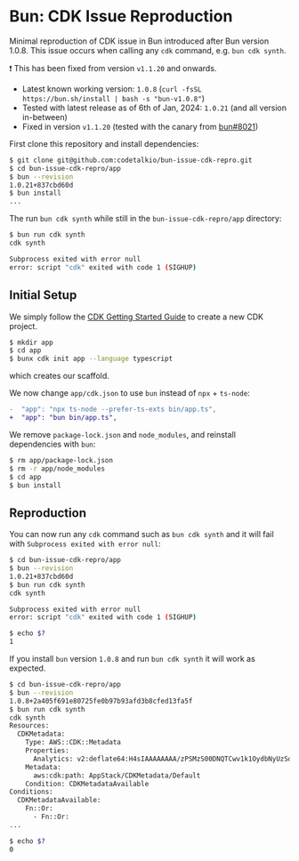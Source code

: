 # Bun: CDK Issue Reproduction
Minimal reproduction of CDK issue in Bun introduced after Bun version 1.0.8. This issue occurs when calling any `cdk` command, e.g. `bun cdk synth`.

❗️ This has been fixed from version `v1.1.20` and onwards.

- Latest known working version: `1.0.8` (`curl -fsSL https://bun.sh/install | bash -s "bun-v1.0.8"`)
- Tested with latest release as of 6th of Jan, 2024: `1.0.21` (and all version in-between)
- Fixed in version `v1.1.20` (tested with the canary from [bun#8021](https://github.com/oven-sh/bun/issues/8021#issuecomment-2224010175))

First clone this repository and install dependencies:

```bash
$ git clone git@github.com:codetalkio/bun-issue-cdk-repro.git
$ cd bun-issue-cdk-repro/app
$ bun --revision
1.0.21+837cbd60d
$ bun install
...
```

The run `bun cdk synth` while still in the `bun-issue-cdk-repro/app` directory:

```bash
$ bun run cdk synth
cdk synth

Subprocess exited with error null
error: script "cdk" exited with code 1 (SIGHUP)
```


## Initial Setup

We simply follow the [CDK Getting Started Guide](https://docs.aws.amazon.com/cdk/latest/guide/getting_started.html) to create a new CDK project.

```bash
$ mkdir app
$ cd app
$ bunx cdk init app --language typescript
```

which creates our scaffold.

We now change `app/cdk.json` to use `bun` instead of `npx` + `ts-node`:

```diff
-  "app": "npx ts-node --prefer-ts-exts bin/app.ts",
+  "app": "bun bin/app.ts",
```

We remove `package-lock.json` and `node_modules`, and reinstall dependencies with `bun`:

```bash
$ rm app/package-lock.json
$ rm -r app/node_modules
$ cd app
$ bun install
```

## Reproduction

You can now run any `cdk` command such as `bun cdk synth` and it will fail with `Subprocess exited with error null`:

```bash
$ cd bun-issue-cdk-repro/app
$ bun --revision
1.0.21+837cbd60d
$ bun run cdk synth
cdk synth

Subprocess exited with error null
error: script "cdk" exited with code 1 (SIGHUP)

$ echo $?
1
```

If you install `bun` version `1.0.8` and run `bun cdk synth` it will work as expected.

```bash
$ cd bun-issue-cdk-repro/app
$ bun --revision
1.0.8+2a405f691e80725fe0b97b93afd3b8cfed13fa5f
$ bun run cdk synth
cdk synth
Resources:
  CDKMetadata:
    Type: AWS::CDK::Metadata
    Properties:
      Analytics: v2:deflate64:H4sIAAAAAAAA/zPSMzS00DNQTCwv1k1OydbNyUzSqw4uSUzO1nFOywtKLc4vLUpOBbGd8/NSMksy8/NqdfLyU1L1sor1y4wM9ECas4ozM3WLSvNKMnNT9YIgNADUwEUzWQAAAA==
    Metadata:
      aws:cdk:path: AppStack/CDKMetadata/Default
    Condition: CDKMetadataAvailable
Conditions:
  CDKMetadataAvailable:
    Fn::Or:
      - Fn::Or:
...

$ echo $?
0
```
